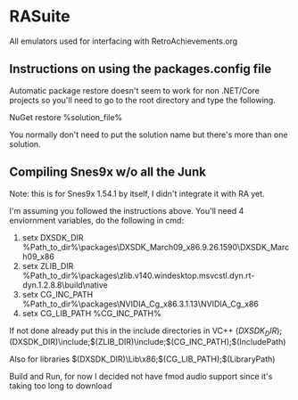 RASuite
=======

All emulators used for interfacing with RetroAchievements.org


Instructions on using the packages.config file
----------------------------------------------
Automatic package restore doesn't seem to work for non .NET/Core projects so you'll need to go to the root directory and type the following.

NuGet restore %solution_file%

You normally don't need to put the solution name but there's more than one solution.


Compiling Snes9x w/o all the Junk 
---------------------------------
Note: this is for Snes9x 1.54.1 by itself, I didn't integrate it with RA yet.

I'm assuming you followed the instructions above.
You'll need 4 enviornment variables, do the following in cmd:

1) setx DXSDK_DIR %Path_to_dir%\packages\DXSDK_March09_x86.9.26.1590\DXSDK_March09_x86
2) setx ZLIB_DIR %Path_to_dir%\packages\zlib.v140.windesktop.msvcstl.dyn.rt-dyn.1.2.8.8\build\native
3) setx CG_INC_PATH %Path_to_dir%\packages\NVIDIA_Cg_x86.3.1.13\NVIDIA_Cg_x86
4) setx CG_LIB_PATH %CG_INC_PATH%

If not done already put this in the include directories in VC++
$(DXSDK_DIR);$(DXSDK_DIR)\include;$(ZLIB_DIR)\include;$(CG_INC_PATH)\;$(IncludePath)

Also for libraries
$(DXSDK_DIR)\Lib\x86;$(CG_LIB_PATH);$(LibraryPath)

Build and Run, for now I decided not have fmod audio support since it's taking too long to download